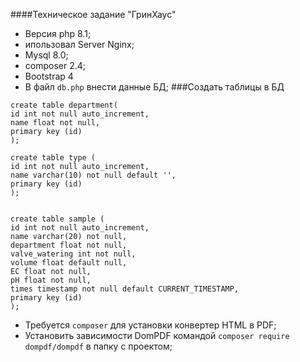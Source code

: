 ####Техническое задание "ГринХаус"
- Версия php 8.1;
- ипользовал Server Nginx;
- Mysql 8.0;
- composer 2.4;
- Bootstrap 4
- В файл `db.php` внести данные БД;
###Создать таблицы в БД
```
create table department(
id int not null auto_increment,
name float not null,
primary key (id)
);

create table type (
id int not null auto_increment,
name varchar(10) not null default '',
primary key (id)
);


create table sample (
id int not null auto_increment,
name varchar(20) not null,
department float not null,
valve_watering int not null,
volume float default null,
EC float not null,
pH float not null,
times timestamp not null default CURRENT_TIMESTAMP,
primary key (id)
);
```
- Требуется `composer` для установки  конвертер HTML в PDF;
- Установить зависимости DomPDF командой `composer require dompdf/dompdf` в папку с проектом;
